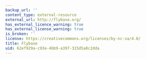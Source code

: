 ```yaml
---
backup_url: ''
content_type: external-resource
external_url: http://flybase.org/
has_external_licence_warning: true
has_external_license_warning: true
is_broken: ''
license: https://creativecommons.org/licenses/by-nc-sa/4.0/
title: Flybase
uid: 62ef929a-c93e-4bb9-a397-315d5a8c2dda
---
```

